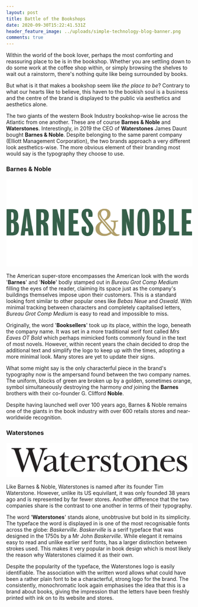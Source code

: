 ```yaml
---
layout: post
title: Battle of the Bookshops
date: 2020-09-30T15:22:41.531Z
header_feature_image: ../uploads/simple-technology-blog-banner.png
comments: true
---
```

Within the world of the book lover, perhaps the most comforting and reassuring place to be is in the bookshop. Whether you are settling down to do some work at the coffee shop within, or simply browsing the shelves to wait out a rainstorm, there's nothing quite like being surrounded by books.

But what is it that makes a bookshop seem like *the* *place to be*? Contrary to what our hearts like to believe, this haven to the bookish soul is a business and the centre of the brand is displayed to the public via aesthetics and aesthetics alone.

The two giants of the western Book Industry bookshop-wise lie across the Atlantic from one another. These are of course **Barnes & Noble** and **Waterstones**. Interestingly, in 2019 the CEO of **Waterstones** James Daunt bought **Barnes & Noble**. Despite belonging to the same parent company (Elliott Management Corporation), the two brands approach a very different look aesthetics-wise. The more obvious element of their branding most would say is the typography they choose to use.

### Barnes & Noble

![](../uploads/barnes-noble_-logo_553x260_v1.png)

The American super-store encompasses the American look with the words '**Barnes**' and '**Noble**' bodly stamped out in *Bureau Grot Comp Medium* filling the eyes of the reader, claiming its space just as the company's buildings themselves impose upon their customers. This is a standard looking font similar to other popular ones like *Bebas Neue* and *Oswald*. With minimal tracking between characters and completely capitalised letters, *Bureau Grot Comp Medium* is easy to read and impossible to miss.

Originally, the word '**Booksellers**' took up its place, within the logo, beneath the company name. It was set in a more traditional serif font called *Mrs Eaves OT Bold* which perhaps mimicked fonts commonly found in the text of most novels. However, within recent years the chain decided to drop the additional text and simplify the logo to keep up with the times, adopting a more minimal look. Many stores are yet to update their signs.

What some might say is the only characterful piece in the brand's typography now is the ampersand found between the two company names. The uniform, blocks of green are broken up by a golden, sometimes orange, symbol simultaneously destroying the harmony *and* joining the **Barnes** brothers with their co-founder G. Clifford **Noble**.

Despite having launched well over 100 years ago, Barnes & Noble remains one of the giants in the book industry with over 600 retails stores and near-worldwide recognition.

### Waterstones

![](../uploads/waterstones_com_logo.png)

Like Barnes & Noble, Waterstones is named after its founder Tim Waterstone. However, unlike its US equivilant, it was only founded 38 years ago and is represented by far fewer stores. Another difference that the two companies share is the contrast to one another in terms of their typography.

The word '**Waterstones**' stands alone, unobtrusive but bold in its simplicity. The typeface the word is displayed in is one of the most recognisable fonts across the globe: *Baskerville*. *Baskerville* is a serif typeface that was designed in the 1750s by a Mr John *Baskerville*. While elegant it remains easy to read and unlike earlier serif fonts, has a larger distinction between strokes used. This makes it very popular in book design which is most likely the reason why Waterstones claimed it as their own.

Despite the popularity of the typeface, the Waterstones logo is easily identifiable. The association with the written word allows what could have been a rather plain font to be a characterful, strong logo for the brand. The consistently, monochromatic look again emphasises the idea that this is a brand about books, giving the impression that the letters have been freshly printed with ink on to its website and stores.
